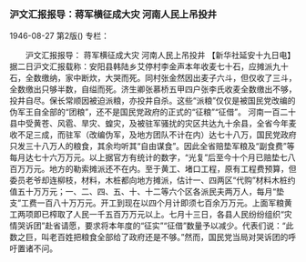 ### 沪文汇报报导：蒋军横征成大灾  河南人民上吊投井

1946-08-27
第2版()
专栏：

　　沪文汇报报导：
    蒋军横征成大灾
    河南人民上吊投井
    【新华社延安十九日电】据二日沪文汇报载称：安阳县韩陆乡艾停村李金声本年收麦七十石，应摊派九十石，全数缴纳，家中断炊，大哭而死。同村张金然因出麦子六斗，但仅收了三斗，全数缴出只够半数，自缢而死。济生卿张慕桥五甲四户张李氏收麦全数缴出不够，投井自尽。保长常顺因被迫派粮，亦投井自杀。这些“派粮”仅仅是被国民党改编的伪军王自全部的“团粮”，还不是国民党政府的正式的“征粮”“征借”。
    河南一百二十县中受黄苍、风雹、旱灾、蝗灾，及被驻军骚扰的灾区共达九十余县，全省今年麦收不足三成，而驻军（改编伪军，及地方团队不计在内）达七十八万，国民党政府只发三十八万人的粮食，其余均听其“自由谋食”。因此全省赔垫军粮及“副食费”等每月达七十六万万元。以上据官方有统计的数字，“光复”后至今十个月已赔垫七八百万万元。地方的勒索摊派还不在内。至于黄工、堵口工程，原有工程费预算，但委员老爷却连柳枝，材料，木桩都向地方摊派，估计一、四两区“代购”材料木桩约值五十万万元；一、二、四、五、十、十二等六个区各派民夫两万人，每月“垫支”工费一百八十万万元。开工到现在以四个月计即须七百余万万元。上面军粮黄工两项即已榨取了人民一千五百万万元以上。七月十三日，各县人民纷纷组织“灾情哭诉团”赴省请愿，要求将本年度的“征实”“征借”数量予以减少。代表们说：“此数之巨，叫老百姓把粮食全部给了政府还是不够。”然而，国民党当局对哭诉团的呼吁置诸不问。

